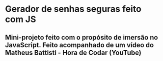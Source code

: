 # Gerador de senhas seguras feito com JS
## Mini-projeto feito com o propósito de imersão no JavaScript. Feito acompanhado de um vídeo do Matheus Battisti - Hora de Codar (YouTube)
